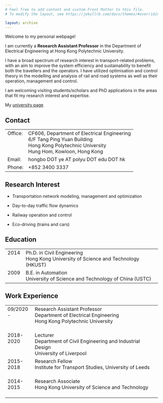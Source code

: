 ```yaml
---
# Feel free to add content and custom Front Matter to this file.
# To modify the layout, see https://jekyllrb.com/docs/themes/#overriding-theme-defaults

layout: archive
---
```


Welcome to my personal webpage!

I am currently a **Research Assistant Professor** in the Department of Electrical Engineering at Hong Kong Polytechnic University.

I have a broad spectrum of research interest in transport-related problems, with an aim to improve the system efficiency and sustainability to benefit both the travellers and the operators.  I have utilized optimisation and control theory in the modelling and analysis of rail and road systems as well as their operation, management and control.

I am welcoming visiting students/scholars and PhD applications in the areas that fit my research interest and expertise.

My [university page](http://www.ee.polyu.edu.hk/en/people_detail.php?name=YE%20Hongbo&cid=1&id=26023)


## Contact

<table style="font-size: 16px; width: 100%; border: none;">
  <colgroup>
    <col style="width: 6px; border: none;">
    <col>
  </colgroup>
    
  <tr valign="top" style="border: none;">
    <td style="border: none;"> Office: <br> &nbsp; <br> &nbsp; <br> &nbsp; </td>
    <td style="border: none;"> CF606, Department of Electrical Engineering<br>6/F Tang Ping Yuan Building<br>Hong Kong Polytechnic University<br>Hung Hom, Kowloon, Hong Kong</td>
  </tr>
  <tr valign="top" style=" border: none;">
    <td style="border: none;"> Email: </td>
    <td style="border: none;"> hongbo DOT ye AT polyu DOT edu DOT hk </td>
  </tr>
  
  <tr valign="top" style=" border: none;">
    <td style="border: none;"> Phone: </td>
    <td style="border: none;"> +852 3400 3337 </td>
  </tr>
</table>


## Research Interest

- Transportation network modeling, management and optimization

- Day-to-day traffic flow dynamics

- Railway operation and control

- Eco-driving (trains and cars)


    
## Education

<table style="width: 100%; border: none;">
  <colgroup>
    <col style="width: 60px; border: none;">
    <col>
  </colgroup>
    
  <tr valign="top" style="border: none;">
    <td style="border: none;"> 2014 <br/> &nbsp; </td>
    <td style="border: none;"> Ph.D. in Civil Engineering<br>Hong Kong University of Science and Technology (HKUST) </td>
  </tr>
  <tr valign="top" style=" border: none;">
    <td style="border: none;"> 2009 <br/> &nbsp; </td>
    <td style="border: none;"> B.E. in Automation<br>University of Science and Technology of China (USTC) </td>
  </tr>
</table>

## Work Experience

<table style="width: 100%; border: none;">
  <colgroup>
    <col style="width: 90px; border: none;">
    <col>
  </colgroup>
    
  <tr valign="top" style="border: none;">
    <td style="border: none;"> 09/2020 - <br> &nbsp; <br> &nbsp; </td>
    <td style="border: none;"> Research Assistant Professor<br>Department of Electrical Engineering<br>Hong Kong Polytechnic University </td>
  </tr>
  <tr valign="top" style=" border: none;">
    <td style="border: none;"> 2018-2020 <br> &nbsp; <br> &nbsp; </td>
    <td style="border: none;"> Lecturer<br>Department of Civil Engineering and Industrial Design<br>University of Liverpool </td>
  </tr>
  <tr valign="top"  style=" border: none;">
    <td  style=" border: none;"> 2015-2018 <br/> &nbsp; </td>
    <td style=" border: none;"> Research Fellow<br>Institute for Transport Studies, University of Leeds </td>
  </tr>
  <tr valign="top" style=" border: none;">
    <td style=" border: none;"> 2014-2015 <br/> &nbsp; </td>
    <td style=" border: none;"> Research Associate<br>Hong Kong University of Science and Technology </td>
  </tr>
</table>
